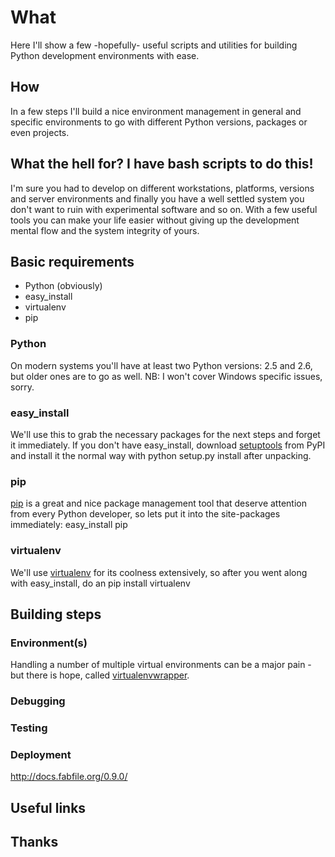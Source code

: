 # What

Here I'll show a few -hopefully- useful scripts and utilities for
building Python development environments with ease.

## How

In a few steps I'll build a nice environment management in general and
specific environments to go with different Python versions, packages
or even projects.

## What the hell for? I have bash scripts to do this!

I'm sure you had to develop on different workstations, platforms, versions
and server environments and finally you have a well settled system you don't
want to ruin with experimental software and so on. With a few useful tools 
you can make your life easier without giving up the development mental flow
and the system integrity of yours.

## Basic requirements

* Python (obviously)
* easy_install
* virtualenv
* pip

### Python

On modern systems you'll have at least two Python versions: 2.5 and 2.6,
but older ones are to go as well. NB: I won't cover Windows specific issues,
sorry.

### easy_install

We'll use this to grab the necessary packages for the next steps and
forget it immediately. If you don't have easy_install, download [setuptools](http://pypi.python.org/pypi/setuptools)
from PyPI and install it the normal way with 
    python setup.py install
after unpacking.

### pip

[pip](http://pypi.python.org/pypi/pip/) is a great and nice package management tool that deserve attention from
every Python developer, so lets put it into the site-packages immediately:
    easy_install pip

### virtualenv

We'll use [virtualenv](http://pypi.python.org/pypi/virtualenv/) for its coolness extensively, so after you went along
with easy_install, do an 
    pip install virtualenv

## Building steps

### Environment(s)

Handling a number of multiple virtual environments can be a major pain - but there is hope, called [virtualenvwrapper](http://pypi.python.org/pypi/virtualenvwrapper).

### Debugging

### Testing



### Deployment

http://docs.fabfile.org/0.9.0/

## Useful links

## Thanks